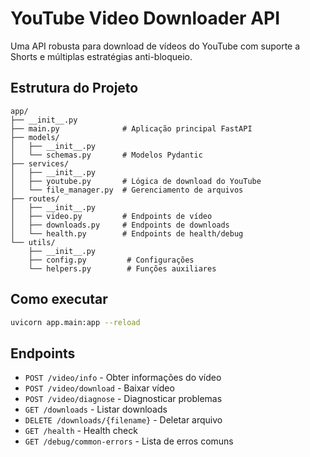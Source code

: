 # YouTube Video Downloader API

Uma API robusta para download de vídeos do YouTube com suporte a Shorts e múltiplas estratégias anti-bloqueio.

## Estrutura do Projeto

```
app/
├── __init__.py
├── main.py              # Aplicação principal FastAPI
├── models/
│   ├── __init__.py
│   └── schemas.py       # Modelos Pydantic
├── services/
│   ├── __init__.py
│   ├── youtube.py       # Lógica de download do YouTube
│   └── file_manager.py  # Gerenciamento de arquivos
├── routes/
│   ├── __init__.py
│   ├── video.py         # Endpoints de vídeo
│   ├── downloads.py     # Endpoints de downloads
│   └── health.py        # Endpoints de health/debug
└── utils/
    ├── __init__.py
    ├── config.py         # Configurações
    └── helpers.py        # Funções auxiliares
```

## Como executar

```bash
uvicorn app.main:app --reload
```

## Endpoints

- `POST /video/info` - Obter informações do vídeo
- `POST /video/download` - Baixar vídeo
- `POST /video/diagnose` - Diagnosticar problemas
- `GET /downloads` - Listar downloads
- `DELETE /downloads/{filename}` - Deletar arquivo
- `GET /health` - Health check
- `GET /debug/common-errors` - Lista de erros comuns
